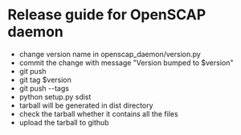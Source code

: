 # Release guide for OpenSCAP daemon

* change version name in openscap_daemon/version.py
* commit the change with message "Version bumped to $version"
* git push
* git tag $version
* git push --tags
* python setup.py sdist
* tarball will be generated in dist directory
* check the tarball whether it contains all the files
* upload the tarball to github
